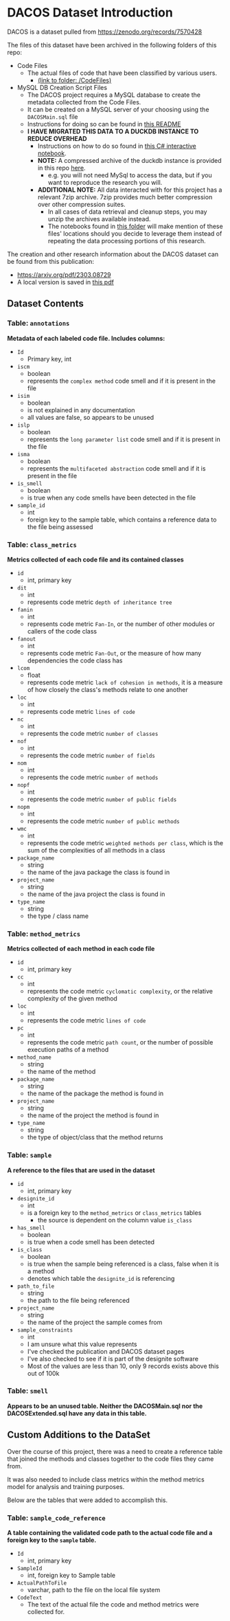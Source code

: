 ﻿# DACOS Dataset Introduction

DACOS is a dataset pulled from https://zenodo.org/records/7570428

The files of this dataset have been archived in the following folders of this repo:

- Code Files
  - The actual files of code that have been classified by various users.
    - [(link to folder: /CodeFiles)](CodeFiles)
- MySQL DB Creation Script Files
  - The DACOS project requires a MySQL database to create the metadata collected from the Code Files.
  - It can be created on a MySQL server of your choosing using the `DACOSMain.sql` file
  - Instructions for doing so can be found in [this README](MysqlDbScripts/README.md)
  - **I HAVE MIGRATED THIS DATA TO A DUCKDB INSTANCE TO REDUCE OVERHEAD**
    - Instructions on how to do so found in [this C# interactive notebook](../../Notebooks/1_Migrate_Csv_Data_To_DuckDb.dib).
    - **NOTE:** A compressed archive of the duckdb instance is provided in this repo [here](./DACOS_DuckDb.7z).
      - e.g. you will not need MySql to access the data, but if you want to reproduce the research you will.
    - **ADDITIONAL NOTE:** All data interacted with for this project has a relevant 7zip archive. 7zip provides much better compression over other compression suites.
      - In all cases of data retrieval and cleanup steps, you may unzip the archives available instead.
      - The notebooks found in [this folder](./../../Notebooks) will make mention of these files' locations should you decide to leverage them instead of repeating the data processing portions of this research.

The creation and other research information about the DACOS dataset can be found from this publication:
- https://arxiv.org/pdf/2303.08729
- A local version is saved in [this pdf](dacos_publication_nandani_saad_sharma.pdf)

## Dataset Contents

### Table: `annotations`
**Metadata of each labeled code file. Includes columns:**
- `Id`
  - Primary key, int
- `iscm`
  - boolean
  - represents the `complex method` code smell and if it is present in the file
- `isim`
  - boolean
  - is not explained in any documentation
  - all values are false, so appears to be unused
- `islp`
  - boolean
  - represents the `long parameter list` code smell and if it is present in the file
- `isma`
  - boolean
  - represents the `multifaceted abstraction` code smell and if it is present in the file
- `is_smell`
  - boolean
  - is true when any code smells have been detected in the file
- `sample_id`
  - int
  - foreign key to the sample table, which contains a reference data to the file being assessed

### Table: `class_metrics`
**Metrics collected of each code file and its contained classes**
- `id`
  - int, primary key
- `dit`
  - int
  - represents code metric `depth of inheritance tree`
- `fanin`
  - int
  - represents code metric `Fan-In`, or the number of other modules or callers of the code class
- `fanout`
  - int
  - represents code metric `Fan-Out`, or the measure of how many dependencies the code class has
- `lcom`
  - float
  - represents code metric `lack of cohesion in methods`, it is a measure of how closely the class's methods relate to one another
- `loc`
  - int
  - represents code metric `lines of code`
- `nc`
  - int
  - represents the code metric `number of classes`
- `nof`
  - int
  - represents the code metric `number of fields`
- `nom`
  - int
  - represents the code metric `number of methods`
- `nopf`
  - int
  - represents the code metric `number of public fields`
- `nopm`
  - int
  - represents the code metric `number of public methods`
- `wmc`
  - int
  - represents the code metric `weighted methods per class`, which is the sum of the complexities of all methods in a class
- `package_name`
  - string
  - the name of the java package the class is found in
- `project_name`
  - string
  - the name of the java project the class is found in
- `type_name`
  - string
  - the type / class name

### Table: `method_metrics`
**Metrics collected of each method in each code file**
- `id`
  - int, primary key
- `cc`
  - int
  - represents the code metric `cyclomatic complexity`, or the relative complexity of the given method
- `loc`
  - int
  - represents the code metric `lines of code`
- `pc`
  - int
  - represents the code metric `path count`, or the number of possible execution paths of a method
- `method_name`
  - string
  - the name of the method
- `package_name`
  - string
  - the name of the package the method is found in
- `project_name`
  - string
  - the name of the project the method is found in
- `type_name`
  - string
  - the type of object/class that the method returns

### Table: `sample`
**A reference to the files that are used in the dataset**
- `id`
  - int, primary key
- `designite_id`
  - int
  - is a foreign key to the `method_metrics` or `class_metrics` tables
    - the source is dependent on the column value `is_class`
- `has_smell`
  - boolean
  - is true when a code smell has been detected
- `is_class`
  - boolean
  - is true when the sample being referenced is a class, false when it is a method
  - denotes which table the `designite_id` is referencing
- `path_to_file`
  - string
  - the path to the file being referenced
- `project_name`
  - string
  - the name of the project the sample comes from
- `sample_constraints`
  - int
  - I am unsure what this value represents
  - I've checked the publication and DACOS dataset pages
  - I've also checked to see if it is part of the designite software
  - Most of the values are less than 10, only 9 records exists above this out of 100k

### Table: `smell`
**Appears to be an unused table. Neither the DACOSMain.sql nor the DACOSExtended.sql have any data in this table.**

## Custom Additions to the DataSet

Over the course of this project, there was a need to create a reference table that joined the methods and classes together to the code files they came from.

It was also needed to include class metrics within the method metrics model for analysis and training purposes.

Below are the tables that were added to accomplish this.

### Table: `sample_code_reference`
**A table containing the validated code path to the actual code file and a foreign key to the `sample` table.**
- `Id`
  - int, primary key
- `SampleId`
  - int, foreign key to Sample table
- `ActualPathToFile`
  - varchar, path to the file on the local file system
- `CodeText`
  - The text of the actual file the code and method metrics were collected for.